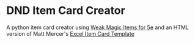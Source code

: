 # DND Item Card Creator

A python item card creator using [Weak Magic Items for 5e](http://www.lordbyng.net/inspiration/index.php) and an HTML version of Matt Mercer's [Excel Item Card Template](https://twitter.com/matthewmercer/status/845459070840586240)

